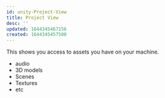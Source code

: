 ```yaml
---
id: unity-Project-View
title: Project View
desc: ''
updated: 1644345467156
created: 1644345457500
---
```


This shows you access to assets you have on your machine. 
- audio
- 3D models
- Scenes
- Textures
- etc
